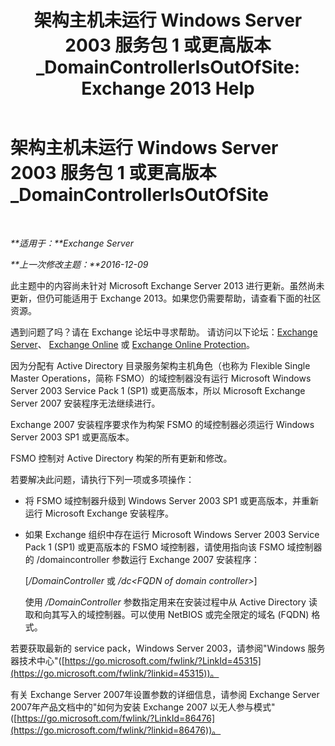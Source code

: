 ﻿---
title: '架构主机未运行 Windows Server 2003 服务包 1 或更高版本_DomainControllerIsOutOfSite: Exchange 2013 Help'
TOCTitle: 架构主机未运行 Windows Server 2003 服务包 1 或更高版本_DomainControllerIsOutOfSite
ms:assetid: 5edbe0b8-7610-4a52-aaaa-38c6a99e7e53
ms:mtpsurl: https://technet.microsoft.com/zh-cn/library/ms.exch.setupreadiness.domaincontrollerisoutofsite(v=EXCHG.150)
ms:contentKeyID: 50490680
ms.date: 05/21/2018
mtps_version: v=EXCHG.150
ms.translationtype: MT
---

# 架构主机未运行 Windows Server 2003 服务包 1 或更高版本\_DomainControllerIsOutOfSite

 

_**适用于：**Exchange Server_

_**上一次修改主题：**2016-12-09_

此主题中的内容尚未针对 Microsoft Exchange Server 2013 进行更新。虽然尚未更新，但仍可能适用于 Exchange 2013。如果您仍需要帮助，请查看下面的社区资源。

遇到问题了吗？请在 Exchange 论坛中寻求帮助。 请访问以下论坛：[Exchange Server](https://go.microsoft.com/fwlink/p/?linkid=60612)、 [Exchange Online](https://go.microsoft.com/fwlink/p/?linkid=267542) 或 [Exchange Online Protection](https://go.microsoft.com/fwlink/p/?linkid=285351)。

因为分配有 Active Directory 目录服务架构主机角色（也称为 Flexible Single Master Operations，简称 FSMO）的域控制器没有运行 Microsoft Windows Server 2003 Service Pack 1 (SP1) 或更高版本，所以 Microsoft Exchange Server 2007 安装程序无法继续进行。

Exchange 2007 安装程序要求作为构架 FSMO 的域控制器必须运行 Windows Server 2003 SP1 或更高版本。

FSMO 控制对 Active Directory 构架的所有更新和修改。

若要解决此问题，请执行下列一项或多项操作：

  - 将 FSMO 域控制器升级到 Windows Server 2003 SP1 或更高版本，并重新运行 Microsoft Exchange 安装程序。

  - 如果 Exchange 组织中存在运行 Microsoft Windows Server 2003 Service Pack 1 (SP1) 或更高版本的 FSMO 域控制器，请使用指向该 FSMO 域控制器的 /domaincontroller 参数运行 Exchange 2007 安装程序：
    
    \[*/DomainController* 或 */dc\<FQDN of domain controller\>*\]
    
    使用 */DomainController* 参数指定用来在安装过程中从 Active Directory 读取和向其写入的域控制器。可以使用 NetBIOS 或完全限定的域名 (FQDN) 格式。

若要获取最新的 service pack，Windows Server 2003，请参阅"Windows 服务器技术中心"([https://go.microsoft.com/fwlink/?LinkId=45315](https://go.microsoft.com/fwlink/?linkid=45315))。

有关 Exchange Server 2007年设置参数的详细信息，请参阅 Exchange Server 2007年产品文档中的"如何为安装 Exchange 2007 以无人参与模式"([https://go.microsoft.com/fwlink/?LinkId=86476](https://go.microsoft.com/fwlink/?linkid=86476))。

